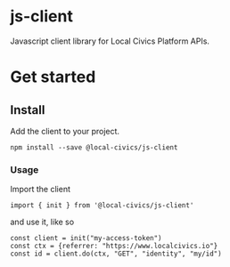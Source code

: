 # js-client

Javascript client library for Local Civics Platform APIs.

# Get started

## Install

Add the client to your project.

`npm install --save @local-civics/js-client`

### **Usage**

Import the client

`import { init } from '@local-civics/js-client'`

and use it, like so

```
const client = init("my-access-token")
const ctx = {referrer: "https://www.localcivics.io"}
const id = client.do(ctx, "GET", "identity", "my/id")
```
